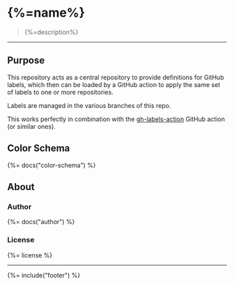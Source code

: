 # {%=name%}

> {%=description%}


---

## Purpose

This repository acts as a central repository to provide definitions for GitHub labels, which then can be loaded by a GitHub action to apply the same set of labels to one or more repositories.

Labels are managed in the various branches of this repo.

This works perfectly in combination with the [gh-labels-action](https://github.com/julbme/gh-action-manage-label) GitHub action (or similar ones).

## Color Schema

{%= docs("color-schema") %}

## About

### Author
{%= docs("author") %}

### License
{%= license %}

***

{%= include("footer") %}
